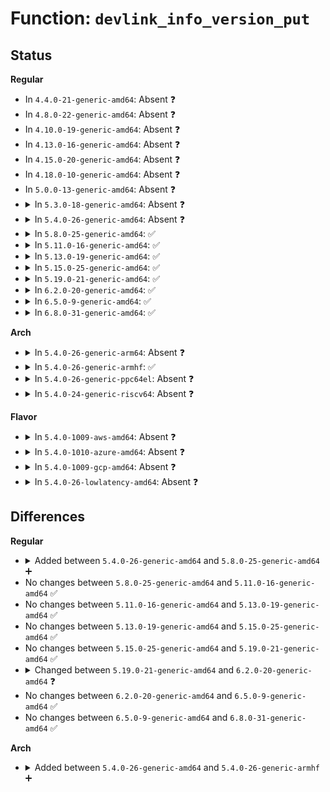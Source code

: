 # Function: <code>devlink_info_version_put</code>

## Status
<b>Regular</b>
<ul>
<li>
In <code>4.4.0-21-generic-amd64</code>: Absent ❓
</li>
<li>
In <code>4.8.0-22-generic-amd64</code>: Absent ❓
</li>
<li>
In <code>4.10.0-19-generic-amd64</code>: Absent ❓
</li>
<li>
In <code>4.13.0-16-generic-amd64</code>: Absent ❓
</li>
<li>
In <code>4.15.0-20-generic-amd64</code>: Absent ❓
</li>
<li>
In <code>4.18.0-10-generic-amd64</code>: Absent ❓
</li>
<li>
In <code>5.0.0-13-generic-amd64</code>: Absent ❓
</li>
<li>
<details>
<summary>In <code>5.3.0-18-generic-amd64</code>: Absent ❓</summary>

```json
{
  "name": "devlink_info_version_put",
  "collision_type": "Unique Static",
  "inline_type": "Selective",
  "funcs": [
    {
      "addr": 0,
      "name": "devlink_info_version_put",
      "external": false,
      "loc": "net/core/devlink.c:3910",
      "file": "net/core/devlink.c",
      "inline": "not declared, inlined",
      "caller_inline": [],
      "caller_func": [
        "net/core/devlink.c:devlink_info_version_running_put",
        "net/core/devlink.c:devlink_info_version_stored_put",
        "net/core/devlink.c:devlink_info_version_fixed_put"
      ]
    }
  ],
  "symbols": [
    {
      "addr": 18446744071588584064,
      "name": "devlink_info_version_put.isra.0",
      "section": ".text",
      "bind": "STB_LOCAL",
      "size": 236
    },
    {
      "addr": 18446744071588618600,
      "name": "devlink_info_version_put.isra.0.cold",
      "section": ".text",
      "bind": "STB_LOCAL",
      "size": 26
    }
  ]
}
```
</details>
</li>
<li>
<details>
<summary>In <code>5.4.0-26-generic-amd64</code>: Absent ❓</summary>

```json
{
  "name": "devlink_info_version_put",
  "collision_type": "Unique Static",
  "inline_type": "Selective",
  "funcs": [
    {
      "addr": 18446744071588802368,
      "name": "devlink_info_version_put",
      "external": false,
      "loc": "net/core/devlink.c:3964",
      "file": "net/core/devlink.c",
      "inline": "not declared, inlined",
      "caller_inline": [],
      "caller_func": [
        "net/core/devlink.c:devlink_info_version_running_put",
        "net/core/devlink.c:devlink_info_version_stored_put",
        "net/core/devlink.c:devlink_info_version_fixed_put"
      ]
    }
  ],
  "symbols": [
    {
      "addr": 18446744071588802368,
      "name": "devlink_info_version_put.isra.0",
      "section": ".text",
      "bind": "STB_LOCAL",
      "size": 233
    }
  ]
}
```
</details>
</li>
<li>
<details>
<summary>In <code>5.8.0-25-generic-amd64</code>: ✅</summary>

```c
int devlink_info_version_put(struct devlink_info_req * req, int attr, const char * version_name, const char * version_value)
```

```json
{
  "name": "devlink_info_version_put",
  "collision_type": "Unique Static",
  "inline_type": "No",
  "funcs": [
    {
      "addr": 18446744071589688544,
      "name": "devlink_info_version_put",
      "external": false,
      "loc": "net/core/devlink.c:4391",
      "file": "net/core/devlink.c",
      "inline": "seen, unknown",
      "caller_inline": [],
      "caller_func": [
        "net/core/devlink.c:devlink_info_version_running_put",
        "net/core/devlink.c:devlink_info_version_stored_put",
        "net/core/devlink.c:devlink_info_version_fixed_put"
      ]
    }
  ],
  "symbols": [
    {
      "addr": 18446744071589688544,
      "name": "devlink_info_version_put",
      "section": ".text",
      "bind": "STB_LOCAL",
      "size": 233
    }
  ]
}
```
</details>
</li>
<li>
<details>
<summary>In <code>5.11.0-16-generic-amd64</code>: ✅</summary>

```c
int devlink_info_version_put(struct devlink_info_req * req, int attr, const char * version_name, const char * version_value)
```

```json
{
  "name": "devlink_info_version_put",
  "collision_type": "Unique Static",
  "inline_type": "No",
  "funcs": [
    {
      "addr": 18446744071589720976,
      "name": "devlink_info_version_put",
      "external": false,
      "loc": "net/core/devlink.c:5080",
      "file": "net/core/devlink.c",
      "inline": "seen, unknown",
      "caller_inline": [],
      "caller_func": [
        "net/core/devlink.c:devlink_info_version_running_put",
        "net/core/devlink.c:devlink_info_version_stored_put",
        "net/core/devlink.c:devlink_info_version_fixed_put"
      ]
    }
  ],
  "symbols": [
    {
      "addr": 18446744071589720976,
      "name": "devlink_info_version_put",
      "section": ".text",
      "bind": "STB_LOCAL",
      "size": 233
    }
  ]
}
```
</details>
</li>
<li>
<details>
<summary>In <code>5.13.0-19-generic-amd64</code>: ✅</summary>

```c
int devlink_info_version_put(struct devlink_info_req * req, int attr, const char * version_name, const char * version_value)
```

```json
{
  "name": "devlink_info_version_put",
  "collision_type": "Unique Static",
  "inline_type": "No",
  "funcs": [
    {
      "addr": 18446744071589596640,
      "name": "devlink_info_version_put",
      "external": false,
      "loc": "net/core/devlink.c:5283",
      "file": "net/core/devlink.c",
      "inline": "seen, unknown",
      "caller_inline": [],
      "caller_func": [
        "net/core/devlink.c:devlink_info_version_running_put",
        "net/core/devlink.c:devlink_info_version_stored_put",
        "net/core/devlink.c:devlink_info_version_fixed_put"
      ]
    }
  ],
  "symbols": [
    {
      "addr": 18446744071589596640,
      "name": "devlink_info_version_put",
      "section": ".text",
      "bind": "STB_LOCAL",
      "size": 231
    }
  ]
}
```
</details>
</li>
<li>
<details>
<summary>In <code>5.15.0-25-generic-amd64</code>: ✅</summary>

```c
int devlink_info_version_put(struct devlink_info_req * req, int attr, const char * version_name, const char * version_value)
```

```json
{
  "name": "devlink_info_version_put",
  "collision_type": "Unique Static",
  "inline_type": "No",
  "funcs": [
    {
      "addr": 18446744071590345968,
      "name": "devlink_info_version_put",
      "external": false,
      "loc": "net/core/devlink.c:5893",
      "file": "net/core/devlink.c",
      "inline": "seen, unknown",
      "caller_inline": [],
      "caller_func": [
        "net/core/devlink.c:devlink_info_version_running_put",
        "net/core/devlink.c:devlink_info_version_stored_put",
        "net/core/devlink.c:devlink_info_version_fixed_put"
      ]
    }
  ],
  "symbols": [
    {
      "addr": 18446744071590345968,
      "name": "devlink_info_version_put",
      "section": ".text",
      "bind": "STB_LOCAL",
      "size": 231
    }
  ]
}
```
</details>
</li>
<li>
<details>
<summary>In <code>5.19.0-21-generic-amd64</code>: ✅</summary>

```c
int devlink_info_version_put(struct devlink_info_req * req, int attr, const char * version_name, const char * version_value)
```

```json
{
  "name": "devlink_info_version_put",
  "collision_type": "Unique Static",
  "inline_type": "No",
  "funcs": [
    {
      "addr": 18446744071591940032,
      "name": "devlink_info_version_put",
      "external": false,
      "loc": "net/core/devlink.c:6388",
      "file": "net/core/devlink.c",
      "inline": "seen, unknown",
      "caller_inline": [],
      "caller_func": [
        "net/core/devlink.c:devlink_info_version_running_put",
        "net/core/devlink.c:devlink_info_version_stored_put",
        "net/core/devlink.c:devlink_info_version_fixed_put"
      ]
    }
  ],
  "symbols": [
    {
      "addr": 18446744071591940032,
      "name": "devlink_info_version_put",
      "section": ".text",
      "bind": "STB_LOCAL",
      "size": 274
    }
  ]
}
```
</details>
</li>
<li>
<details>
<summary>In <code>6.2.0-20-generic-amd64</code>: ✅</summary>

```c
int devlink_info_version_put(struct devlink_info_req * req, int attr, const char * version_name, const char * version_value, enum devlink_info_version_type version_type)
```

```json
{
  "name": "devlink_info_version_put",
  "collision_type": "Unique Static",
  "inline_type": "No",
  "funcs": [
    {
      "addr": 18446744071593748112,
      "name": "devlink_info_version_put",
      "external": false,
      "loc": "net/core/devlink.c:6902",
      "file": "net/core/devlink.c",
      "inline": "seen, unknown",
      "caller_inline": [],
      "caller_func": [
        "net/core/devlink.c:devlink_info_version_running_put_ext",
        "net/core/devlink.c:devlink_info_version_running_put",
        "net/core/devlink.c:devlink_info_version_stored_put_ext",
        "net/core/devlink.c:devlink_info_version_stored_put",
        "net/core/devlink.c:devlink_info_version_fixed_put"
      ]
    }
  ],
  "symbols": [
    {
      "addr": 18446744071593748112,
      "name": "devlink_info_version_put",
      "section": ".text",
      "bind": "STB_LOCAL",
      "size": 306
    }
  ]
}
```
</details>
</li>
<li>
<details>
<summary>In <code>6.5.0-9-generic-amd64</code>: ✅</summary>

```c
int devlink_info_version_put(struct devlink_info_req * req, int attr, const char * version_name, const char * version_value, enum devlink_info_version_type version_type)
```

```json
{
  "name": "devlink_info_version_put",
  "collision_type": "Unique Static",
  "inline_type": "No",
  "funcs": [
    {
      "addr": 18446744071595900096,
      "name": "devlink_info_version_put",
      "external": false,
      "loc": "net/devlink/dev.c:667",
      "file": "net/devlink/dev.c",
      "inline": "seen, unknown",
      "caller_inline": [],
      "caller_func": [
        "net/devlink/dev.c:devlink_info_version_running_put_ext",
        "net/devlink/dev.c:devlink_info_version_running_put",
        "net/devlink/dev.c:devlink_info_version_stored_put_ext",
        "net/devlink/dev.c:devlink_info_version_stored_put",
        "net/devlink/dev.c:devlink_info_version_fixed_put"
      ]
    }
  ],
  "symbols": [
    {
      "addr": 18446744071595900096,
      "name": "devlink_info_version_put",
      "section": ".text",
      "bind": "STB_LOCAL",
      "size": 306
    }
  ]
}
```
</details>
</li>
<li>
<details>
<summary>In <code>6.8.0-31-generic-amd64</code>: ✅</summary>

```c
int devlink_info_version_put(struct devlink_info_req * req, int attr, const char * version_name, const char * version_value, enum devlink_info_version_type version_type)
```

```json
{
  "name": "devlink_info_version_put",
  "collision_type": "Unique Static",
  "inline_type": "No",
  "funcs": [
    {
      "addr": 18446744071596684432,
      "name": "devlink_info_version_put",
      "external": false,
      "loc": "net/devlink/dev.c:768",
      "file": "net/devlink/dev.c",
      "inline": "seen, unknown",
      "caller_inline": [],
      "caller_func": [
        "net/devlink/dev.c:devlink_info_version_running_put_ext",
        "net/devlink/dev.c:devlink_info_version_running_put",
        "net/devlink/dev.c:devlink_info_version_stored_put_ext",
        "net/devlink/dev.c:devlink_info_version_stored_put",
        "net/devlink/dev.c:devlink_info_version_fixed_put"
      ]
    }
  ],
  "symbols": [
    {
      "addr": 18446744071596684432,
      "name": "devlink_info_version_put",
      "section": ".text",
      "bind": "STB_LOCAL",
      "size": 306
    }
  ]
}
```
</details>
</li>
</ul>
<b>Arch</b>
<ul>
<li>
<details>
<summary>In <code>5.4.0-26-generic-arm64</code>: Absent ❓</summary>

```json
{
  "name": "devlink_info_version_put",
  "collision_type": "Unique Static",
  "inline_type": "Selective",
  "funcs": [
    {
      "addr": 18446603336502375360,
      "name": "devlink_info_version_put",
      "external": false,
      "loc": "net/core/devlink.c:3964",
      "file": "net/core/devlink.c",
      "inline": "not declared, inlined",
      "caller_inline": [],
      "caller_func": [
        "net/core/devlink.c:devlink_info_version_running_put",
        "net/core/devlink.c:devlink_info_version_stored_put",
        "net/core/devlink.c:devlink_info_version_fixed_put"
      ]
    }
  ],
  "symbols": [
    {
      "addr": 18446603336502375360,
      "name": "devlink_info_version_put.isra.0",
      "section": ".text",
      "bind": "STB_LOCAL",
      "size": 292
    }
  ]
}
```
</details>
</li>
<li>
<details>
<summary>In <code>5.4.0-26-generic-armhf</code>: ✅</summary>

```c
int devlink_info_version_put(struct devlink_info_req * req, int attr, const char * version_name, const char * version_value)
```

```json
{
  "name": "devlink_info_version_put",
  "collision_type": "Unique Static",
  "inline_type": "No",
  "funcs": [
    {
      "addr": 3235110272,
      "name": "devlink_info_version_put",
      "external": false,
      "loc": "net/core/devlink.c:3964",
      "file": "net/core/devlink.c",
      "inline": "seen, unknown",
      "caller_inline": [],
      "caller_func": [
        "net/core/devlink.c:devlink_info_version_running_put",
        "net/core/devlink.c:devlink_info_version_stored_put",
        "net/core/devlink.c:devlink_info_version_fixed_put"
      ]
    }
  ],
  "symbols": [
    {
      "addr": 3235110272,
      "name": "devlink_info_version_put",
      "section": ".text",
      "bind": "STB_LOCAL",
      "size": 240
    }
  ]
}
```
</details>
</li>
<li>
<details>
<summary>In <code>5.4.0-26-generic-ppc64el</code>: Absent ❓</summary>

```json
{
  "name": "devlink_info_version_put",
  "collision_type": "Unique Static",
  "inline_type": "Selective",
  "funcs": [
    {
      "addr": 13835058055295908768,
      "name": "devlink_info_version_put",
      "external": false,
      "loc": "net/core/devlink.c:3964",
      "file": "net/core/devlink.c",
      "inline": "not declared, inlined",
      "caller_inline": [],
      "caller_func": [
        "net/core/devlink.c:devlink_info_version_running_put",
        "net/core/devlink.c:devlink_info_version_stored_put",
        "net/core/devlink.c:devlink_info_version_fixed_put"
      ]
    }
  ],
  "symbols": [
    {
      "addr": 13835058055295908768,
      "name": "devlink_info_version_put.isra.0",
      "section": ".text",
      "bind": "STB_LOCAL",
      "size": 432
    }
  ]
}
```
</details>
</li>
<li>
<details>
<summary>In <code>5.4.0-24-generic-riscv64</code>: Absent ❓</summary>

```json
{
  "name": "devlink_info_version_put",
  "collision_type": "Unique Static",
  "inline_type": "Selective",
  "funcs": [
    {
      "addr": 18446743936278591708,
      "name": "devlink_info_version_put",
      "external": false,
      "loc": "net/core/devlink.c:3964",
      "file": "net/core/devlink.c",
      "inline": "not declared, inlined",
      "caller_inline": [],
      "caller_func": [
        "net/core/devlink.c:devlink_info_version_running_put",
        "net/core/devlink.c:devlink_info_version_stored_put",
        "net/core/devlink.c:devlink_info_version_fixed_put"
      ]
    }
  ],
  "symbols": [
    {
      "addr": 18446743936278591708,
      "name": "devlink_info_version_put.isra.0",
      "section": ".text",
      "bind": "STB_LOCAL",
      "size": 218
    }
  ]
}
```
</details>
</li>
</ul>
<b>Flavor</b>
<ul>
<li>
<details>
<summary>In <code>5.4.0-1009-aws-amd64</code>: Absent ❓</summary>

```json
{
  "name": "devlink_info_version_put",
  "collision_type": "Unique Static",
  "inline_type": "Selective",
  "funcs": [
    {
      "addr": 18446744071588408752,
      "name": "devlink_info_version_put",
      "external": false,
      "loc": "net/core/devlink.c:3964",
      "file": "net/core/devlink.c",
      "inline": "not declared, inlined",
      "caller_inline": [],
      "caller_func": [
        "net/core/devlink.c:devlink_info_version_running_put",
        "net/core/devlink.c:devlink_info_version_stored_put",
        "net/core/devlink.c:devlink_info_version_fixed_put"
      ]
    }
  ],
  "symbols": [
    {
      "addr": 18446744071588408752,
      "name": "devlink_info_version_put.isra.0",
      "section": ".text",
      "bind": "STB_LOCAL",
      "size": 233
    }
  ]
}
```
</details>
</li>
<li>
<details>
<summary>In <code>5.4.0-1010-azure-amd64</code>: Absent ❓</summary>

```json
{
  "name": "devlink_info_version_put",
  "collision_type": "Unique Static",
  "inline_type": "Selective",
  "funcs": [
    {
      "addr": 18446744071588121440,
      "name": "devlink_info_version_put",
      "external": false,
      "loc": "net/core/devlink.c:3964",
      "file": "net/core/devlink.c",
      "inline": "not declared, inlined",
      "caller_inline": [],
      "caller_func": [
        "net/core/devlink.c:devlink_info_version_running_put",
        "net/core/devlink.c:devlink_info_version_stored_put",
        "net/core/devlink.c:devlink_info_version_fixed_put"
      ]
    }
  ],
  "symbols": [
    {
      "addr": 18446744071588121440,
      "name": "devlink_info_version_put.isra.0",
      "section": ".text",
      "bind": "STB_LOCAL",
      "size": 233
    }
  ]
}
```
</details>
</li>
<li>
<details>
<summary>In <code>5.4.0-1009-gcp-amd64</code>: Absent ❓</summary>

```json
{
  "name": "devlink_info_version_put",
  "collision_type": "Unique Static",
  "inline_type": "Selective",
  "funcs": [
    {
      "addr": 18446744071588740928,
      "name": "devlink_info_version_put",
      "external": false,
      "loc": "net/core/devlink.c:3964",
      "file": "net/core/devlink.c",
      "inline": "not declared, inlined",
      "caller_inline": [],
      "caller_func": [
        "net/core/devlink.c:devlink_info_version_running_put",
        "net/core/devlink.c:devlink_info_version_stored_put",
        "net/core/devlink.c:devlink_info_version_fixed_put"
      ]
    }
  ],
  "symbols": [
    {
      "addr": 18446744071588740928,
      "name": "devlink_info_version_put.isra.0",
      "section": ".text",
      "bind": "STB_LOCAL",
      "size": 233
    }
  ]
}
```
</details>
</li>
<li>
<details>
<summary>In <code>5.4.0-26-lowlatency-amd64</code>: Absent ❓</summary>

```json
{
  "name": "devlink_info_version_put",
  "collision_type": "Unique Static",
  "inline_type": "Selective",
  "funcs": [
    {
      "addr": 18446744071588881456,
      "name": "devlink_info_version_put",
      "external": false,
      "loc": "net/core/devlink.c:3964",
      "file": "net/core/devlink.c",
      "inline": "not declared, inlined",
      "caller_inline": [],
      "caller_func": [
        "net/core/devlink.c:devlink_info_version_running_put",
        "net/core/devlink.c:devlink_info_version_stored_put",
        "net/core/devlink.c:devlink_info_version_fixed_put"
      ]
    }
  ],
  "symbols": [
    {
      "addr": 18446744071588881456,
      "name": "devlink_info_version_put.isra.0",
      "section": ".text",
      "bind": "STB_LOCAL",
      "size": 233
    }
  ]
}
```
</details>
</li>
</ul>

## Differences
<b>Regular</b>
<ul>
<li>
<details>
<summary>Added between <code>5.4.0-26-generic-amd64</code> and <code>5.8.0-25-generic-amd64</code> ➕</summary>

```c
int devlink_info_version_put(struct devlink_info_req * req, int attr, const char * version_name, const char * version_value)
```
</details>
</li>
<li>
No changes between <code>5.8.0-25-generic-amd64</code> and <code>5.11.0-16-generic-amd64</code> ✅
</li>
<li>
No changes between <code>5.11.0-16-generic-amd64</code> and <code>5.13.0-19-generic-amd64</code> ✅
</li>
<li>
No changes between <code>5.13.0-19-generic-amd64</code> and <code>5.15.0-25-generic-amd64</code> ✅
</li>
<li>
No changes between <code>5.15.0-25-generic-amd64</code> and <code>5.19.0-21-generic-amd64</code> ✅
</li>
<li>
<details>
<summary>Changed between <code>5.19.0-21-generic-amd64</code> and <code>6.2.0-20-generic-amd64</code> ❓</summary>
<ul>
<li>
<b>Param added. </b>
<code>enum devlink_info_version_type version_type</code>
</li>
</ul>
</details>
</li>
<li>
No changes between <code>6.2.0-20-generic-amd64</code> and <code>6.5.0-9-generic-amd64</code> ✅
</li>
<li>
No changes between <code>6.5.0-9-generic-amd64</code> and <code>6.8.0-31-generic-amd64</code> ✅
</li>
</ul>
<b>Arch</b>
<ul>
<li>
<details>
<summary>Added between <code>5.4.0-26-generic-amd64</code> and <code>5.4.0-26-generic-armhf</code> ➕</summary>

```c
int devlink_info_version_put(struct devlink_info_req * req, int attr, const char * version_name, const char * version_value)
```
</details>
</li>
</ul>
